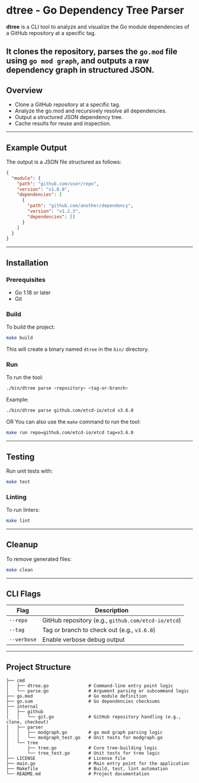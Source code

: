 # dtree - Go Dependency Tree Parser

**dtree** is a CLI tool to analyze and visualize the Go module dependencies of a GitHub repository at a specific tag.

It clones the repository, parses the `go.mod` file using `go mod graph`,
and outputs a raw dependency graph in structured JSON.
---

## Overview
- Clone a GitHub repository at a specific tag.
- Analyze the go.mod and recursively resolve all dependencies.
- Output a structured JSON dependency tree.
- Cache results for reuse and inspection.

---

## Example Output

The output is a JSON file structured as follows:

```json
{
  "module": {
    "path": "github.com/user/repo",
    "version": "v1.0.0",
    "dependencies": [
      {
        "path": "github.com/another/dependency",
        "version": "v1.2.3",
        "dependencies": []
      }
    ]
  }
}
```

---

## Installation

### Prerequisites

- Go 1.18 or later
- Git

### Build

To build the project:

```bash
make build
```

This will create a binary named `dtree` in the `bin/` directory.

### Run

To run the tool:

```bash
./bin/dtree parse <repository> <tag-or-branch>
```

Example:

```bash
./bin/dtree parse github.com/etcd-io/etcd v3.6.0
```
OR
You can also use the `make` command to run the tool:

```bash
make run repo=github.com/etcd-io/etcd tag=v3.6.0
```

---

## Testing

Run unit tests with:

```bash
make test
```


### Linting
To run linters:

```bash
make lint
```

---

## Cleanup

To remove generated files:

```bash
make clean
```

---

## CLI Flags

| Flag        | Description                                         |
|-------------|-----------------------------------------------------|
| `--repo`    | GitHub repository (e.g., `github.com/etcd-io/etcd`) |
| `--tag`     | Tag or branch to check out (e.g., `v3.6.0`)         |
| `--verbose` | Enable verbose debug output                         |

---

## Project Structure

```text
├── cmd
│   ├── dtree.go               # Command-line entry point logic
│   └── parse.go               # Argument parsing or subcommand logic
├── go.mod                     # Go module definition
├── go.sum                     # Go dependencies checksums
├── internal
│   ├── github
│   │   └── git.go             # GitHub repository handling (e.g., clone, checkout)
│   ├── parser
│   │   ├── modgraph.go        # go mod graph parsing logic
│   │   └── modgraph_test.go   # Unit tests for modgraph.go
│   └── tree
│       ├── tree.go            # Core tree-building logic
│       └── tree_test.go       # Unit tests for tree logic
├── LICENSE                    # License file
├── main.go                    # Main entry point for the application
├── Makefile                   # Build, test, lint automation
└── README.md                  # Project documentation
```
